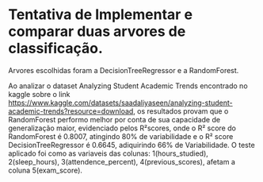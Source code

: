 # Tentativa de Implementar e comparar duas arvores de classificação.

Arvores escolhidas foram a DecisionTreeRegressor e a RandomForest.

Ao analizar o dataset Analyzing Student Academic Trends encontrado no kaggle sobre o link https://www.kaggle.com/datasets/saadaliyaseen/analyzing-student-academic-trends?resource=download, os resultados provam que o RandomForest performo melhor por conta de sua capacidade de generalização maior, evidenciado pelos R²scores, onde o R² score do RandomForest é 0.8007, atingindo 80% de variabilidade e o R² score DecisionTreeRegressor é 0.6645, adiquirindo 66% de Variabilidade.
O teste aplicado foi como as variaveis das colunas: 1(hours_studied), 2(sleep_hours), 3(attendence_percent), 4(previous_scores), afetam a coluna 5(exam_score).
